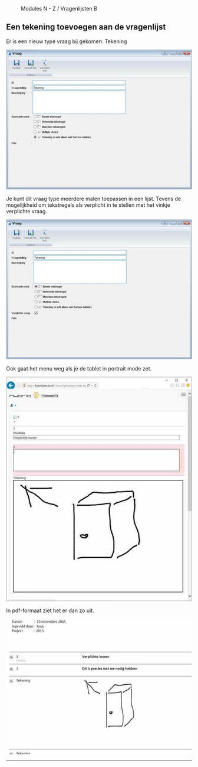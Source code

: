 <properties>
	<page>
		<title>Een tekening toevoegen</title>
	</page>
	<menu>
		<position>Modules N - Z / Vragenlijsten</position> 
		<title>Een tekening toevoegen</title>
	<sort>B</sort>
	</menu>
</properties>

## Een tekening toevoegen aan de vragenlijst ##

Er is een nieuw type vraag bij gekomen: Tekening

![](images/1.jpg) 

Je kunt dit vraag type meerdere malen toepassen in een lijst.
Tevens de mogelijkheid om tekstregels als verplicht in te stellen met het vinkje verplichte vraag.

![](images/2.jpg)

Ook gaat het menu weg als je de tablet in portrait mode zet.

![](images/3.jpg)
 
In pdf-formaat ziet het er dan zo uit.

![](images/4.jpg)

----------

